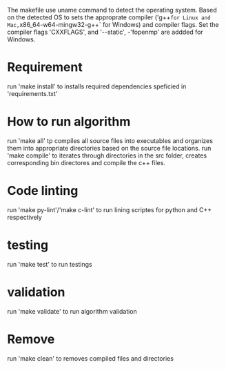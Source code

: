 The makefile use uname command to detect the operating system. Based on the detected OS to sets the approprate compiler ('g++` for Linux and Mac, `x86_64-w64-mingw32-g++` for Windows) and compiler flags.
Set the compiler flags 'CXXFLAGS', and '--static', -'fopenmp' are addded for Windows.

# Requirement
run 'make install' to installs required dependencies speficied in 'requirements.txt'

# How to run algorithm
run 'make all' tp compiles all source files into executables and organizes them into appropriate directories based on the source file locations.
run 'make compile' to iterates through directories in the src folder, creates corresponding bin directores and compile the c++ files. 

# Code linting
run 'make py-lint'/'make c-lint' to run lining scriptes for python and C++ respectively

# testing
run 'make test' to run testings

# validation
run 'make validate' to run algorithm validation

# Remove
run 'make clean' to removes compiled files and directories
